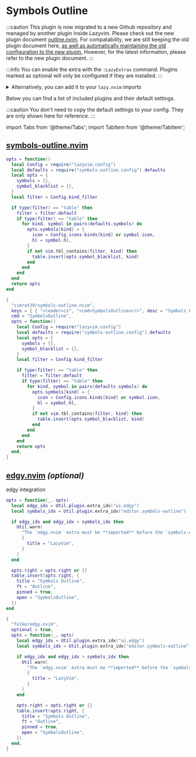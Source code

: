 # Symbols Outline

<!-- plugins:start -->

:::caution
This plugin is now migrated to a new Github repository and managed by another plugin inside Lazyvim.
Please check out the new plugin document [outline.nvim](./outline.md).
For compatability, we are still keeping the old plugin document here, [as well as automatically maintaining the old configuration to the new plugin.](https://github.com/LazyVim/LazyVim/commit/ee2e876252c82458d47617b6d87d827ea442ddcd)
However, for the latest information, please refer to the new plugin document.
:::

:::info
You can enable the extra with the `:LazyExtras` command.
Plugins marked as optional will only be configured if they are installed.
:::

<details>
<summary>Alternatively, you can add it to your <code>lazy.nvim</code> imports</summary>

```lua title="lua/config/lazy.lua" {4}
require("lazy").setup({
  spec = {
    { "LazyVim/LazyVim", import = "lazyvim.plugins" },
    { import = "lazyvim.plugins.extras.editor.symbols-outline" },
    { import = "plugins" },
  },
})
```

</details>

Below you can find a list of included plugins and their default settings.

:::caution
You don't need to copy the default settings to your config.
They are only shown here for reference.
:::

import Tabs from '@theme/Tabs';
import TabItem from '@theme/TabItem';

## [symbols-outline.nvim](https://github.com/simrat39/symbols-outline.nvim)

<Tabs>

<TabItem value="opts" label="Options">

```lua
opts = function()
  local Config = require("lazyvim.config")
  local defaults = require("symbols-outline.config").defaults
  local opts = {
    symbols = {},
    symbol_blacklist = {},
  }
  local filter = Config.kind_filter

  if type(filter) == "table" then
    filter = filter.default
    if type(filter) == "table" then
      for kind, symbol in pairs(defaults.symbols) do
        opts.symbols[kind] = {
          icon = Config.icons.kinds[kind] or symbol.icon,
          hl = symbol.hl,
        }
        if not vim.tbl_contains(filter, kind) then
          table.insert(opts.symbol_blacklist, kind)
        end
      end
    end
  end
  return opts
end
```

</TabItem>

<TabItem value="code" label="Full Spec">

```lua
{
  "simrat39/symbols-outline.nvim",
  keys = { { "<leader>cs", "<cmd>SymbolsOutline<cr>", desc = "Symbols Outline" } },
  cmd = "SymbolsOutline",
  opts = function()
    local Config = require("lazyvim.config")
    local defaults = require("symbols-outline.config").defaults
    local opts = {
      symbols = {},
      symbol_blacklist = {},
    }
    local filter = Config.kind_filter

    if type(filter) == "table" then
      filter = filter.default
      if type(filter) == "table" then
        for kind, symbol in pairs(defaults.symbols) do
          opts.symbols[kind] = {
            icon = Config.icons.kinds[kind] or symbol.icon,
            hl = symbol.hl,
          }
          if not vim.tbl_contains(filter, kind) then
            table.insert(opts.symbol_blacklist, kind)
          end
        end
      end
    end
    return opts
  end,
}
```

</TabItem>

</Tabs>

## [edgy.nvim](https://github.com/folke/edgy.nvim) _(optional)_

 edgy integration

<Tabs>

<TabItem value="opts" label="Options">

```lua
opts = function(_, opts)
  local edgy_idx = Util.plugin.extra_idx("ui.edgy")
  local symbols_idx = Util.plugin.extra_idx("editor.symbols-outline")

  if edgy_idx and edgy_idx > symbols_idx then
    Util.warn(
      "The `edgy.nvim` extra must be **imported** before the `symbols-outline.nvim` extra to work properly.",
      {
        title = "LazyVim",
      }
    )
  end

  opts.right = opts.right or {}
  table.insert(opts.right, {
    title = "Symbols Outline",
    ft = "Outline",
    pinned = true,
    open = "SymbolsOutline",
  })
end
```

</TabItem>

<TabItem value="code" label="Full Spec">

```lua
{
  "folke/edgy.nvim",
  optional = true,
  opts = function(_, opts)
    local edgy_idx = Util.plugin.extra_idx("ui.edgy")
    local symbols_idx = Util.plugin.extra_idx("editor.symbols-outline")

    if edgy_idx and edgy_idx > symbols_idx then
      Util.warn(
        "The `edgy.nvim` extra must be **imported** before the `symbols-outline.nvim` extra to work properly.",
        {
          title = "LazyVim",
        }
      )
    end

    opts.right = opts.right or {}
    table.insert(opts.right, {
      title = "Symbols Outline",
      ft = "Outline",
      pinned = true,
      open = "SymbolsOutline",
    })
  end,
}
```

</TabItem>

</Tabs>

<!-- plugins:end -->
